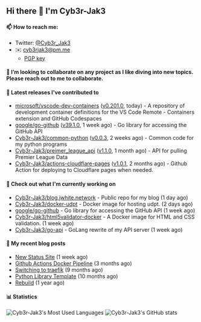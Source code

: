 ## Hi there 👋 I'm Cyb3r-Jak3

#### 📫 How to reach me:
  - Twitter: [@Cyb3r_Jak3](https://twitter.com/Cyb3r_Jak3)
  - ✉️ cyb3rjak3@pm.me
    - [PGP key](https://gist.githubusercontent.com/Cyb3r-Jak3/d1068b61b50239b171faf018a0269f67/raw/b876db002e6b0630795382c0b9134771ffa5fe3a/cyb3rjak3@pm.me.asc)


#### 👯 I’m looking to collaborate on any project as I like diving into new topics. Please reach out to me to collaborate.


#### 🔭 Latest releases I've contributed to

- [microsoft/vscode-dev-containers](https://github.com/microsoft/vscode-dev-containers) ([v0.201.0](https://github.com/microsoft/vscode-dev-containers/releases/tag/v0.201.0), today) - A repository of development container definitions for the VS Code Remote - Containers extension and GitHub Codespaces
- [google/go-github](https://github.com/google/go-github) ([v39.1.0](https://github.com/google/go-github/releases/tag/v39.1.0), 1 week ago) - Go library for accessing the GitHub API
- [Cyb3r-Jak3/common-python](https://github.com/Cyb3r-Jak3/common-python) ([v0.0.3](https://github.com/Cyb3r-Jak3/common-python/releases/tag/v0.0.3), 2 weeks ago) - Common code for my python programs
- [Cyb3r-Jak3/preimer_league_api](https://github.com/Cyb3r-Jak3/preimer_league_api) ([v1.1.0](https://github.com/Cyb3r-Jak3/preimer_league_api/releases/tag/v1.1.0), 1 month ago) - API for pulling Premier League Data
- [Cyb3r-Jak3/actions-cloudflare-pages](https://github.com/Cyb3r-Jak3/actions-cloudflare-pages) ([v1.0.1](https://github.com/Cyb3r-Jak3/actions-cloudflare-pages/releases/tag/v1.0.1), 2 months ago) - Github Action for deploying to Cloudflare pages when needed.

#### 👷 Check out what I'm currently working on

- [Cyb3r-Jak3/blog.jwhite.network](https://github.com/Cyb3r-Jak3/blog.jwhite.network) - Public repo for my blog (1 day ago)
- [Cyb3r-Jak3/docker-udpt](https://github.com/Cyb3r-Jak3/docker-udpt) - Docker image for hosting udpt. (2 days ago)
- [google/go-github](https://github.com/google/go-github) - Go library for accessing the GitHub API (1 week ago)
- [Cyb3r-Jak3/html5validator-docker](https://github.com/Cyb3r-Jak3/html5validator-docker) - A Docker image for HTML and CSS validation.  (1 week ago)
- [Cyb3r-Jak3/go-api](https://github.com/Cyb3r-Jak3/go-api) - GoLang rewrite of my API server (1 week ago)

#### 📜 My recent blog posts

- [New Status Site](https://blog.jwhite.network/New-Status-Site/) (1 week ago)
- [Github Actions Docker Pipeline](https://blog.jwhite.network/Github-Action-Docker/) (3 months ago)
- [Switching to traefik](https://blog.jwhite.network/Traefik/) (9 months ago)
- [Python Library Template](https://blog.jwhite.network/Python-Template/) (10 months ago)
- [Rebuild](https://blog.jwhite.network/Rebuild/) (1 year ago)


#### 📊 Statistics
![Cyb3r-Jak3's Most Used Languages](https://github-readme-stats.vercel.app/api/top-langs/?username=Cyb3r-Jak3&theme=cobalt&hide=css,html,scss)
![Cyb3r-Jak3's GitHub stats](https://github-readme-stats.vercel.app/api?username=Cyb3r-Jak3&count_private=true&show_icons=true&theme=cobalt&line_height=40)
